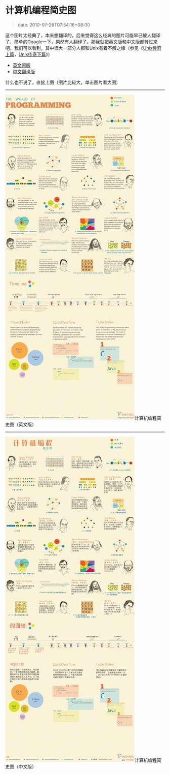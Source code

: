 # 计算机编程简史图
>date: 2010-07-26T07:54:16+08:00


这个图片太经典了，本来想翻译的，后来觉得这么经典的图片可能早已被人翻译了，简单的Google一下，果然有人翻译了。那我就把英文版和中文版都转过来吧。我们可以看到，其中很大一部分人都和Unix有着不解之缘（参见《[Unix传奇上篇](/2010/Unix%E4%BC%A0%E5%A5%87%28%E4%B8%8A%E7%AF%87%29.md)，[Unix传奇下篇](/2010/Unix%E4%BC%A0%E5%A5%87%28%E4%B8%8B%E7%AF%87%29.md)》）


* [英文原版](http://www.smashingmagazine.com/2010/06/06/designing-the-world-of-programming-infographic/)
* [中文翻译版](http://www.mazingtech.com/cn/list.aspx/News/1/%E5%9B%BE%E8%AF%B4%E8%AE%A1%E7%AE%97%E6%9C%BA%E7%BC%96%E7%A8%8B%E7%AE%80%E5%8F%B2)


什么也不说了，直接上图（图片比较大，单击图片看大图）




---


[![](/assets/images/coolshell.cn/wp-content/uploads/2010/07/aboutprogramming04.eng_-409x1024.jpg "计算机编程简史图（英文版） ")](https://coolshell.cn/wp-content/uploads/2010/07/aboutprogramming04.eng_.jpg)计算机编程简史图（英文版） 


---



[![](/assets/images/coolshell.cn/wp-content/uploads/2010/07/aboutprogramming04_cn-409x1024.jpg "计算机编程简史图（中文版） ")](https://coolshell.cn/wp-content/uploads/2010/07/aboutprogramming04_cn.jpg)计算机编程简史图（中文版） 


